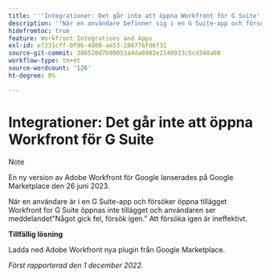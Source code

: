 ```yaml
---
title: '''Integrationer: Det går inte att öppna Workfront för G Suite'
description: '"När en användare befinner sig i en G Suite-app och försöker öppna tillägget Workfront for G Suite öppnas inte tillägget och användaren ser att något gick fel. Försök igen. Att försöka igen är ineffektivt. '''
hidefromtoc: true
feature: Workfront Integrations and Apps
exl-id: e7331cff-0f96-4080-ae53-286776fd6f31
source-git-commit: 386528d7b99053a4da6982e2140933c5cd348a08
workflow-type: tm+mt
source-wordcount: '126'
ht-degree: 0%

---
```


# Integrationer: Det går inte att öppna Workfront för G Suite

<!--Converted to Story-->

>[!NOTE]
>
>En ny version av Adobe Workfront för Google lanserades på Google Marketplace den 26 juni 2023.

När en användare är i en G Suite-app och försöker öppna tillägget Workfront for G Suite öppnas inte tillägget och användaren ser meddelandet&quot;Något gick fel, försök igen.&quot; Att försöka igen är ineffektivt.

**Tillfällig lösning**

Ladda ned Adobe Workfront nya plugin från Google Marketplace.

_Först rapporterad den 1 december 2022._
